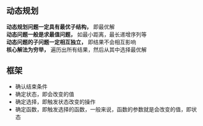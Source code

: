 ## 动态规划

**动态规划问题一定具有最优子结构，** 即最优解  
**动态问题一般是求最值问题，** 如最小距离，最长递增序列等  
**动态问题的子问题一定相互独立，** 即结果不会相互影响  
**核心解法为穷举，** 遍历出所有结果，然后从其中选择最优解

## 框架

- 确认结束条件
- 确定状态，即会改变的值
- 确定选择，即触发状态改变的操作
- 确定函数，即触发选择的函数，一般来说，函数的参数就是会改变的值，即状态
